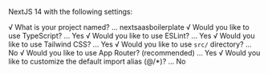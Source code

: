 NextJS 14 with the following settings:

√ What is your project named? ... nextsaasboilerplate
√ Would you like to use TypeScript? ... Yes
√ Would you like to use ESLint? ...  Yes
√ Would you like to use Tailwind CSS? ... Yes
√ Would you like to use `src/` directory? ... No
√ Would you like to use App Router? (recommended) ...  Yes
√ Would you like to customize the default import alias (@/*)? ... No
